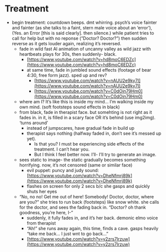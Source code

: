 # Treatment

- begin treatment: countdown beeps. dmt whirring. psych’s voice fainter and fainter (as she talks to a faint, stern male voice about an ‘error’), (Yes. an Error [this is said clearly]. then silence.) while patient tries to call for help but with no reponse (”Doctor? Doctor?”) then sudden reverse as it gets louder again, realizing it’s reversed.
    - fade in wild fast AI animation of uncanny valley as wild jazz with heartbeats plays for 30s, then suddenly- black.
        - [https://www.youtube.com/watch?v=hd8moC6EDZc](https://www.youtube.com/watch?v=hd8moC6EDZc)
        - at same time, fade in jumbled sound effects (footage of bear 4:30, free form jazz). sped up and rev?
            - [https://www.youtube.com/watch?v=nAUU2e9ky7I](https://www.youtube.com/watch?v=nAUU2e9ky7I)
            - [https://www.youtube.com/watch?v=C0dOin79Hm0](https://www.youtube.com/watch?v=C0dOin79Hm0)
    - where am I? It’s like this is inside my mind… I’m walking inside my own mind. (soft footsteps sound effects in black)
    - from black, fade in therapist face. but somehting is not right as it fades in. in it, is filled in a scary face OR it’s behind (use img2img). ‘turns around’
        - instead of jumpscares, have gradual fade in build up
        - therapist says nothing (halfway faded in, don’t see it’s messed up yet).
            - Is that you? I must be experiencing side effects of the treatment. I can’t hear you.
            - But I think I feel better now. I’ll- I’ll try to generate an image.
    - sees static to image- the static gradually becomes something horrifying. now, it’s not censored (same or similar face)
        - evil puppet: puncy and judy sound: [https://www.youtube.com/watch?v=DheNfmrj89k](https://www.youtube.com/watch?v=DheNfmrj89k)
        - flashes on screen for only 2 secs b/c she gasps and quickly shuts her eyes
    - “No, no no! Get me out of here! Somebody! Doctor, doctor, where are you?” she tries to run back (footsteps) like snow white. she calls for the doctor, and sees the fading back in. “Doctor? oh thank goodness, you’re here, I-”
        - suddenly, it fully fades in, and it’s her back. demonic elmo voice from therapist
        - “Ah!” she runs away again, this time, finds a cave. gasps heavily “take me back… I just wnt to go back…”
        - [https://www.youtube.com/watch?v=y2zrs7Irzuw](https://www.youtube.com/watch?v=y2zrs7Irzuw)
